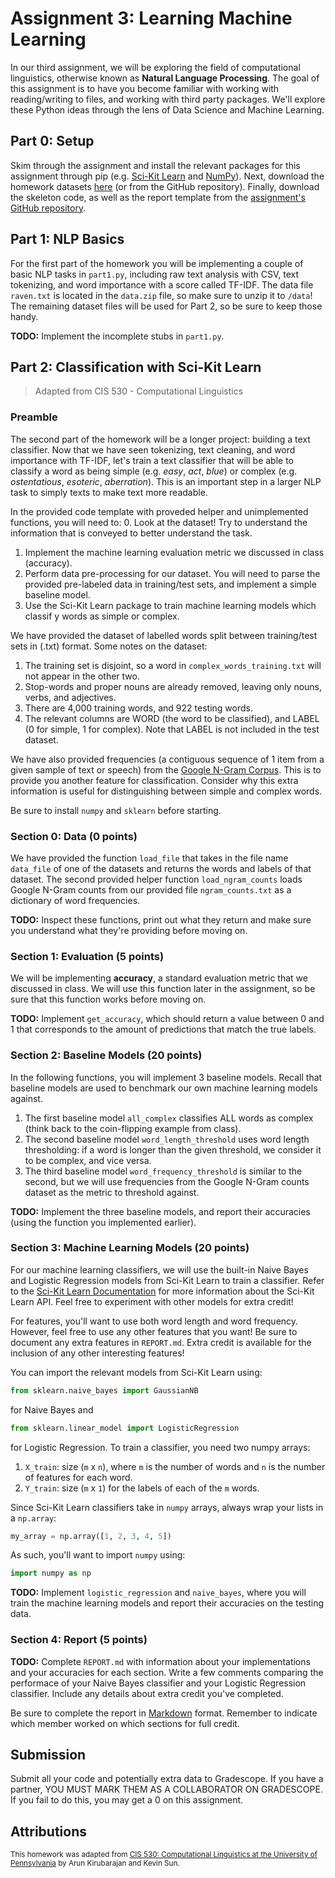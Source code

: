 # Assignment 3: Learning Machine Learning
In our third assignment, we will be exploring the field of computational linguistics, otherwise known as **Natural Language Processing**. The goal of this assignment is to have you become familiar with working with reading/writing to files, and working with third party packages. We'll explore these Python ideas through the lens of Data Science and Machine Learning.

## Part 0: Setup
Skim through the assignment and install the relevant packages for this assignment through pip (e.g. [Sci-Kit Learn](https://github.com/scikit-learn/scikit-learn) and [NumPy](https://github.com/numpy/numpy)). Next, download the homework datasets [here](https://github.com/CIS192/homework/raw/master/assignment3/data.zip) (or from the GitHub repository). Finally, download the skeleton code, as well as the report template from the [assignment's GitHub repository](https://github.com/CIS192/homework/tree/master/assignment3).

## Part 1: NLP Basics
For the first part of the homework you will be implementing a couple of basic NLP tasks in `part1.py`, including raw text analysis with CSV, text tokenizing, and word importance with a score called TF-IDF. The data file `raven.txt` is located in the `data.zip` file, so make sure to unzip it to `/data`! The remaining dataset files will be used for Part 2, so be sure to keep those handy.

**TODO:** Implement the incomplete stubs in `part1.py`.

## Part 2: Classification with Sci-Kit Learn
> Adapted from CIS 530 - Computational Linguistics

### Preamble

The second part of the homework will be a longer project: building a text classifier. Now that we have seen tokenizing, text cleaning, and word importance with TF-IDF, let's train a text classifier that will be able to classify a word as being simple (e.g. *easy*, *act*, *blue*) or complex (e.g. *ostentatious*, *esoteric*, *aberration*). This is an important step in a larger NLP task to simply texts to make text more readable. 

In the provided code template with proveded helper and unimplemented functions, you will need to:
0. Look at the dataset! Try to understand the information that is conveyed to better understand the task.
1. Implement the machine learning evaluation metric we discussed in class (accuracy).
2. Perform data pre-processing for our dataset. You will need to parse the provided pre-labeled data in training/test sets, and implement a simple baseline model.
3. Use the Sci-Kit Learn package to train machine learning models which classif
y words as simple or complex.

We have provided the dataset of labelled words split between training/test sets in (.txt) format. Some notes on the dataset:

1. The training set is disjoint, so a word in `complex_words_training.txt` will not appear in the other two.
2. Stop-words and proper nouns are already removed, leaving only nouns, verbs, and adjectives.
3. There are 4,000 training words, and 922 testing words.
4. The relevant columns are WORD (the word to be classified), and LABEL (0 for simple, 1 for complex). Note that LABEL is not included in the test dataset.

We have also provided frequencies (a contiguous sequence of 1 item from a given sample of text or speech) from the [Google N-Gram Corpus](https://books.google.com/ngrams/info). This is to provide you another feature for classification. Consider why this extra information is useful for distinguishing between simple and complex words.

Be sure to install `numpy` and `sklearn` before starting.

### Section 0: Data (0 points)
We have provided the function `load_file` that takes in the file name `data_file` of one of the datasets and returns the words and labels of that dataset. The second provided helper function `load_ngram_counts` loads Google N-Gram counts from our provided file `ngram_counts.txt` as a dictionary of word frequencies.

**TODO:** Inspect these functions, print out what they return and make sure you understand what they're providing before moving on.

### Section 1: Evaluation (5 points)
We will be implementing **accuracy**, a standard evaluation metric that we discussed in class. We will use this function later in the assignment, so be sure that this function works before moving on.

**TODO:** Implement `get_accuracy`, which should return a value between 0 and 1 that corresponds to the amount of predictions that match the true labels.

### Section 2: Baseline Models (20 points)
In the following functions, you will implement 3 baseline models. Recall that baseline models are used to benchmark our own machine learning models against.

1. The first baseline model `all_complex` classifies ALL words as complex (think back to the coin-flipping example from class). 
2. The second baseline model `word_length_threshold` uses word length thresholding: if a word is longer than the given threshold, we consider it to be complex, and vice versa. 
3. The third baseline model `word_frequency_threshold` is similar to the second, but we will use frequencies from the Google N-Gram counts dataset as the metric to threshold against.

**TODO:** Implement the three baseline models, and report their accuracies (using the function you implemented earlier).

### Section 3: Machine Learning Models (20 points)

For our machine learning classifiers, we will use the built-in Naive Bayes and Logistic Regression models from Sci-Kit Learn to train a classifier. Refer to the [Sci-Kit Learn Documentation](https://scikit-learn.org/stable/modules/generated/sklearn.naive_bayes.GaussianNB.html) for more information about the Sci-Kit Learn API. Feel free to experiment with other models for extra credit!

For features, you'll want to use both word length and word frequency. However, feel free to use any other features that you want! Be sure to document any extra features in `REPORT.md`. Extra credit is available for the inclusion of any other interesting features!

You can import the relevant models from Sci-Kit Learn using: 

```python
from sklearn.naive_bayes import GaussianNB
```
for Naive Bayes and 

```python
from sklearn.linear_model import LogisticRegression
```

for Logistic Regression. To train a classifier, you need two numpy arrays:

1. `X_train`: size (`m` x `n`), where `m` is the number of words and `n` is the number of features for each word.
2. `Y_train`: size (`m` x `1`) for the labels of each of the `m` words.

Since Sci-Kit Learn classifiers take in `numpy` arrays, always wrap your lists in a `np.array`:

```python
my_array = np.array([1, 2, 3, 4, 5])
```

As such, you'll want to import `numpy` using:

```python
import numpy as np
```

**TODO:** Implement `logistic_regression` and `naive_bayes`, where you will train the machine learning models and report their accuracies on the testing data.

### Section 4: Report (5 points)
**TODO:** Complete `REPORT.md` with information about your implementations and your accuracies for each section. Write a few comments comparing the performace of your Naive Bayes classifier and your Logistic Regression classifier. Include any details about extra credit you've completed.

Be sure to complete the report in [Markdown](https://github.com/adam-p/markdown-here/wiki/Markdown-Cheatsheet) format. Remember to indicate which member worked on which sections for full credit. 

## Submission
Submit all your code and potentially extra data to Gradescope. If you have a partner, YOU MUST MARK THEM AS A COLLABORATOR ON GRADESCOPE. If you fail to do this, you may get a 0 on this assignment.

## Attributions
<small> This homework was adapted from [CIS 530: Computational Linguistics at the University of Pennsylvania](computational-linguistics-class.org/) by Arun Kirubarajan and Kevin Sun.</small>
